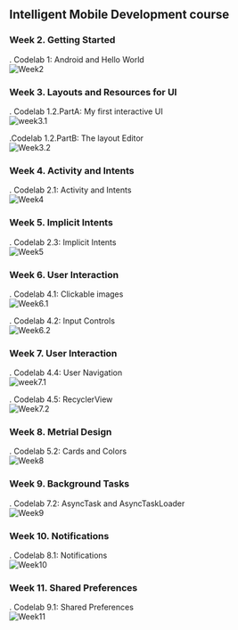 
## Intelligent Mobile Development course
### Week 2. Getting Started
. Codelab 1: Android and Hello World <br>
![Week2](Week2.PNG)

### Week 3. Layouts and Resources for UI
. Codelab 1.2.PartA: My first interactive UI <br>
![week3.1](Week3-Part1.JPG)


.Codelab 1.2.PartB: The layout Editor <br>
![Week3.2](Week3-Part2.JPG)


### Week 4. Activity and Intents
. Codelab 2.1: Activity and Intents <br>
![Week4](week4.jpg)

### Week 5. Implicit Intents
. Codelab 2.3: Implicit Intents <br>
![Week5](week5.PNG)

### Week 6. User Interaction
. Codelab 4.1: Clickable images <br>
![Week6.1](week6-Part1.JPG)

. Codelab 4.2: Input Controls <br>
![Week6.2](Week6-Part2.JPG)

### Week 7. User Interaction
. Codelab 4.4: User Navigation <br>
![week7.1](Week7-Part1.JPG)

. Codelab 4.5: RecyclerView <br>
![Week7.2](Week7-Part2.PNG)

### Week 8. Metrial Design
. Codelab 5.2: Cards and Colors <br>
![Week8](Week8.JPG)

### Week 9. Background Tasks
. Codelab 7.2: AsyncTask and AsyncTaskLoader <br>
![Week9](Week9.JPG)

### Week 10. Notifications
. Codelab 8.1: Notifications <br>
![Week10](Week10.JPG)

### Week 11. Shared Preferences
. Codelab 9.1: Shared Preferences <br>
![Week11](Week11.JPG)
